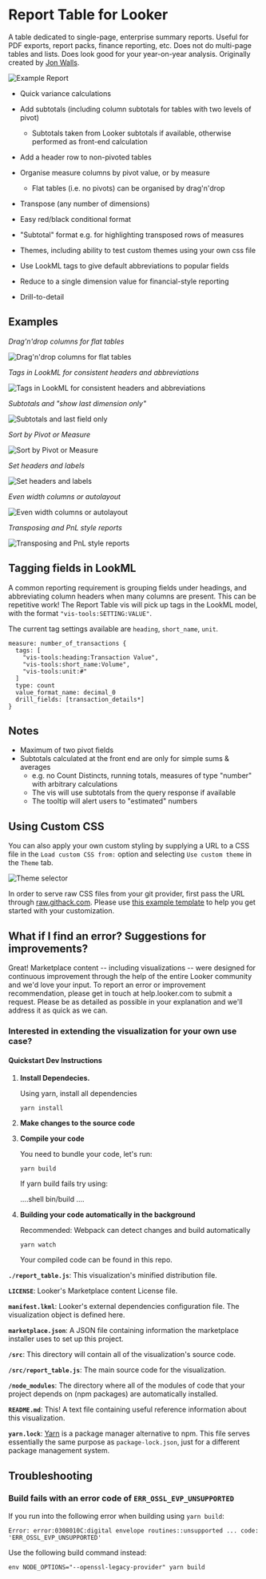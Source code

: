 # Report Table for Looker

A table dedicated to single-page, enterprise summary reports. Useful for PDF
exports, report packs, finance reporting, etc. Does not do multi-page tables and
lists. Does look good for your year-on-year analysis. Originally created by [Jon
Walls](https://github.com/ContrastingSounds/vis-report_table).

![Example Report](docs/marketplace_image.png)

- Quick variance calculations
- Add subtotals (including column subtotals for tables with two levels of pivot)

  - Subtotals taken from Looker subtotals if available, otherwise performed as
    front-end calculation

- Add a header row to non-pivoted tables
- Organise measure columns by pivot value, or by measure

  - Flat tables (i.e. no pivots) can be organised by drag'n'drop

- Transpose (any number of dimensions)
- Easy red/black conditional format
- "Subtotal" format e.g. for highlighting transposed rows of measures
- Themes, including ability to test custom themes using your own css file
- Use LookML tags to give default abbreviations to popular fields
- Reduce to a single dimension value for financial-style reporting
- Drill-to-detail

## Examples

_Drag'n'drop columns for flat tables_

![Drag'n'drop columns for flat tables](docs/report_table_01_drag_and_drop.gif)

_Tags in LookML for consistent headers and abbreviations_

![Tags in LookML for consistent headers and abbreviations](docs/report_table_02_auto_headers_and_abbreviations.gif)

_Subtotals and "show last dimension only"_

![Subtotals and last field only](docs/report_table_03_subtotals_and_last_field_only.gif)

_Sort by Pivot or Measure_

![Sort by Pivot or Measure](docs/report_table_04_sort_by_pivot_or_measure.gif)

_Set headers and labels_

![Set headers and labels](docs/report_table_05_change_headers.gif)

_Even width columns or autolayout_

![Even width columns or autolayout](docs/report_table_06_even_width_or_auto_layout.gif)

_Transposing and PnL style reports_

![Transposing and PnL style reports](docs/report_table_07_PnL_transpose_theme.gif)

## Tagging fields in LookML

A common reporting requirement is grouping fields under headings, and
abbreviating column headers when many columns are present. This can be
repetitive work! The Report Table vis will pick up tags in the LookML model,
with the format `"vis-tools:SETTING:VALUE"`.

The current tag settings available are `heading`, `short_name`, `unit`.

    measure: number_of_transactions {
      tags: [
        "vis-tools:heading:Transaction Value",
        "vis-tools:short_name:Volume",
        "vis-tools:unit:#"
      ]
      type: count
      value_format_name: decimal_0
      drill_fields: [transaction_details*]
    }

## Notes

- Maximum of two pivot fields
- Subtotals calculated at the front end are only for simple sums & averages
  - e.g. no Count Distincts, running totals, measures of type "number" with
    arbitrary calculations
  - The vis will use subtotals from the query response if available
  - The tooltip will alert users to "estimated" numbers

## Using Custom CSS

You can also apply your own custom styling by supplying a URL to a CSS file in
the `Load custom CSS from:` option and selecting `Use custom theme` in the
`Theme` tab.

![Theme selector](/docs/custom_theme.png)

In order to serve raw CSS files from your git provider, first pass the URL
through [raw.githack.com](https://raw.githack.com/). Please use [this example
template](/src/theme_custom_template.css) to help you get started with your
customization.

## What if I find an error? Suggestions for improvements?

Great! Marketplace content -- including visualizations -- were designed for
continuous improvement through the help of the entire Looker community and we'd
love your input. To report an error or improvement recommendation, please get
in touch at help.looker.com to submit a request. Please be as detailed as
possible in your explanation and we'll address it as quick as we can.

### Interested in extending the visualization for your own use case?

#### Quickstart Dev Instructions

1.  **Install Dependecies.**

    Using yarn, install all dependencies

    ```shell
    yarn install
    ```

2.  **Make changes to the source code**

3.  **Compile your code**

    You need to bundle your code, let's run:

    ```shell
    yarn build
    ```

    If yarn build fails try using:

    ....shell
    bin/build
    ....

4.  **Building your code automatically in the background**

    Recommended: Webpack can detect changes and build automatically

    ```shell
    yarn watch
    ```

    Your compiled code can be found in this repo.

**`./report_table.js`**: This visualization's minified distribution file.

**`LICENSE`**: Looker's Marketplace content License file.

**`manifest.lkml`**: Looker's external dependencies configuration file. The visualization object is defined here.

**`marketplace.json`**: A JSON file containing information the marketplace installer uses to set up this project.

**`/src`**: This directory will contain all of the visualization's source code.

**`/src/report_table.js`**: The main source code for the visualization.

**`/node_modules`**: The directory where all of the modules of code that your project depends on (npm packages) are automatically installed.

**`README.md`**: This! A text file containing useful reference information about this visualization.

**`yarn.lock`**: [Yarn](https://yarnpkg.com/) is a package manager alternative to npm. This file serves essentially the same purpose as `package-lock.json`, just for a different package management system.

## Troubleshooting

### Build fails with an error code of `ERR_OSSL_EVP_UNSUPPORTED`

If you run into the following error when building using `yarn build`:

```shell
Error: error:0308010C:digital envelope routines::unsupported ... code: 'ERR_OSSL_EVP_UNSUPPORTED'
```

Use the following build command instead:

```shell
env NODE_OPTIONS="--openssl-legacy-provider" yarn build
```
